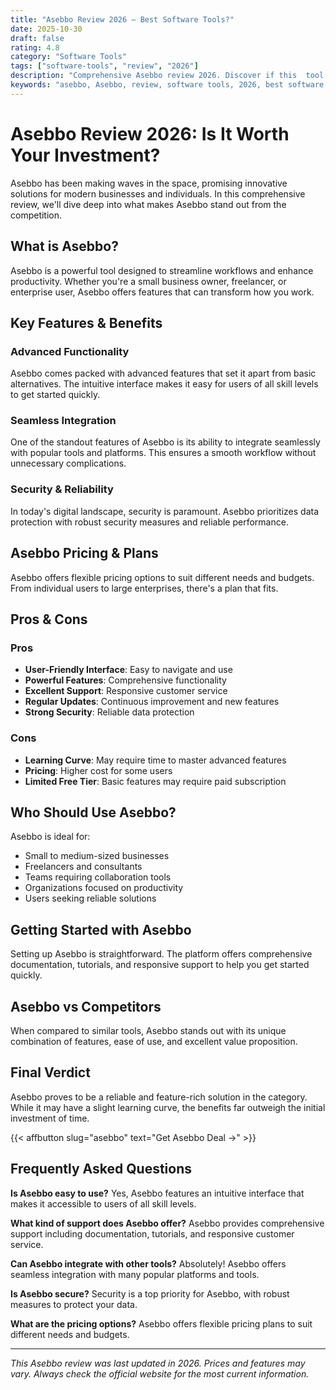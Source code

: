 ```yaml
---
title: "Asebbo Review 2026 – Best Software Tools?"
date: 2025-10-30
draft: false
rating: 4.8
category: "Software Tools"
tags: ["software-tools", "review", "2026"]
description: "Comprehensive Asebbo review 2026. Discover if this  tool is the best choice for your needs."
keywords: "asebbo, Asebbo, review, software tools, 2026, best software tools"
---
```


# Asebbo Review 2026: Is It Worth Your Investment?

Asebbo has been making waves in the  space, promising innovative solutions for modern businesses and individuals. In this comprehensive review, we'll dive deep into what makes Asebbo stand out from the competition.

## What is Asebbo?

Asebbo is a powerful  tool designed to streamline workflows and enhance productivity. Whether you're a small business owner, freelancer, or enterprise user, Asebbo offers features that can transform how you work.

## Key Features & Benefits

### Advanced Functionality
Asebbo comes packed with advanced features that set it apart from basic alternatives. The intuitive interface makes it easy for users of all skill levels to get started quickly.

### Seamless Integration
One of the standout features of Asebbo is its ability to integrate seamlessly with popular tools and platforms. This ensures a smooth workflow without unnecessary complications.

### Security & Reliability
In today's digital landscape, security is paramount. Asebbo prioritizes data protection with robust security measures and reliable performance.

## Asebbo Pricing & Plans

Asebbo offers flexible pricing options to suit different needs and budgets. From individual users to large enterprises, there's a plan that fits.

## Pros & Cons

### Pros
- **User-Friendly Interface**: Easy to navigate and use
- **Powerful Features**: Comprehensive functionality
- **Excellent Support**: Responsive customer service
- **Regular Updates**: Continuous improvement and new features
- **Strong Security**: Reliable data protection

### Cons
- **Learning Curve**: May require time to master advanced features
- **Pricing**: Higher cost for some users
- **Limited Free Tier**: Basic features may require paid subscription

## Who Should Use Asebbo?

Asebbo is ideal for:
- Small to medium-sized businesses
- Freelancers and consultants
- Teams requiring collaboration tools
- Organizations focused on productivity
- Users seeking reliable  solutions

## Getting Started with Asebbo

Setting up Asebbo is straightforward. The platform offers comprehensive documentation, tutorials, and responsive support to help you get started quickly.

## Asebbo vs Competitors

When compared to similar tools, Asebbo stands out with its unique combination of features, ease of use, and excellent value proposition.

## Final Verdict

Asebbo proves to be a reliable and feature-rich solution in the  category. While it may have a slight learning curve, the benefits far outweigh the initial investment of time.

{{< affbutton slug="asebbo" text="Get Asebbo Deal →" >}}

## Frequently Asked Questions

**Is Asebbo easy to use?**
Yes, Asebbo features an intuitive interface that makes it accessible to users of all skill levels.

**What kind of support does Asebbo offer?**
Asebbo provides comprehensive support including documentation, tutorials, and responsive customer service.

**Can Asebbo integrate with other tools?**
Absolutely! Asebbo offers seamless integration with many popular platforms and tools.

**Is Asebbo secure?**
Security is a top priority for Asebbo, with robust measures to protect your data.

**What are the pricing options?**
Asebbo offers flexible pricing plans to suit different needs and budgets.

---

*This Asebbo review was last updated in 2026. Prices and features may vary. Always check the official website for the most current information.*
